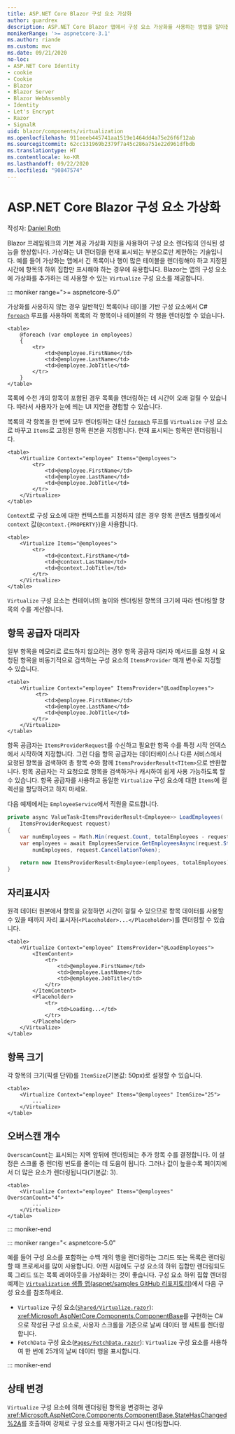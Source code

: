 ```yaml
---
title: ASP.NET Core Blazor 구성 요소 가상화
author: guardrex
description: ASP.NET Core Blazor 앱에서 구성 요소 가상화를 사용하는 방법을 알아봅니다.
monikerRange: '>= aspnetcore-3.1'
ms.author: riande
ms.custom: mvc
ms.date: 09/21/2020
no-loc:
- ASP.NET Core Identity
- cookie
- Cookie
- Blazor
- Blazor Server
- Blazor WebAssembly
- Identity
- Let's Encrypt
- Razor
- SignalR
uid: blazor/components/virtualization
ms.openlocfilehash: 911eeeb445741aa1519e1464dd4a75e26f6f12ab
ms.sourcegitcommit: 62cc131969b2379f7a45c286a751e22d961dfbdb
ms.translationtype: HT
ms.contentlocale: ko-KR
ms.lasthandoff: 09/22/2020
ms.locfileid: "90847574"
---
```

# <a name="aspnet-core-no-locblazor-component-virtualization"></a>ASP.NET Core Blazor 구성 요소 가상화

작성자: [Daniel Roth](https://github.com/danroth27)

Blazor 프레임워크의 기본 제공 가상화 지원을 사용하여 구성 요소 렌더링의 인식된 성능을 향상합니다. 가상화는 UI 렌더링을 현재 표시되는 부분으로만 제한하는 기술입니다. 예를 들어 가상화는 앱에서 긴 목록이나 행이 많은 테이블을 렌더링해야 하고 지정된 시간에 항목의 하위 집합만 표시해야 하는 경우에 유용합니다. Blazor는 앱의 구성 요소에 가상화를 추가하는 데 사용할 수 있는 `Virtualize` 구성 요소를 제공합니다.

::: moniker range=">= aspnetcore-5.0"

가상화를 사용하지 않는 경우 일반적인 목록이나 테이블 기반 구성 요소에서 C# [`foreach`](/dotnet/csharp/language-reference/keywords/foreach-in) 루프를 사용하여 목록의 각 항목이나 테이블의 각 행을 렌더링할 수 있습니다.

```razor
<table>
    @foreach (var employee in employees)
    {
        <tr>
            <td>@employee.FirstName</td>
            <td>@employee.LastName</td>
            <td>@employee.JobTitle</td>
        </tr>
    }
</table>
```

목록에 수천 개의 항목이 포함된 경우 목록을 렌더링하는 데 시간이 오래 걸릴 수 있습니다. 따라서 사용자가 눈에 띄는 UI 지연을 경험할 수 있습니다.

목록의 각 항목을 한 번에 모두 렌더링하는 대신 [`foreach`](/dotnet/csharp/language-reference/keywords/foreach-in) 루프를 `Virtualize` 구성 요소로 바꾸고 `Items`로 고정된 항목 원본을 지정합니다. 현재 표시되는 항목만 렌더링됩니다.

```razor
<table>
    <Virtualize Context="employee" Items="@employees">
        <tr>
            <td>@employee.FirstName</td>
            <td>@employee.LastName</td>
            <td>@employee.JobTitle</td>
        </tr>
    </Virtualize>
</table>
```

`Context`로 구성 요소에 대한 컨텍스트를 지정하지 않은 경우 항목 콘텐츠 템플릿에서 `context` 값(`@context.{PROPERTY}`)을 사용합니다.

```razor
<table>
    <Virtualize Items="@employees">
        <tr>
            <td>@context.FirstName</td>
            <td>@context.LastName</td>
            <td>@context.JobTitle</td>
        </tr>
    </Virtualize>
</table>
```

`Virtualize` 구성 요소는 컨테이너의 높이와 렌더링된 항목의 크기에 따라 렌더링할 항목의 수를 계산합니다.

## <a name="item-provider-delegate"></a>항목 공급자 대리자

일부 항목을 메모리로 로드하지 않으려는 경우 항목 공급자 대리자 메서드를 요청 시 요청된 항목을 비동기적으로 검색하는 구성 요소의 `ItemsProvider` 매개 변수로 지정할 수 있습니다.

```razor
<table>
    <Virtualize Context="employee" ItemsProvider="@LoadEmployees">
         <tr>
            <td>@employee.FirstName</td>
            <td>@employee.LastName</td>
            <td>@employee.JobTitle</td>
        </tr>
    </Virtualize>
</table>
```

항목 공급자는 `ItemsProviderRequest`를 수신하고 필요한 항목 수를 특정 시작 인덱스에서 시작하여 지정합니다. 그런 다음 항목 공급자는 데이터베이스나 다른 서비스에서 요청된 항목을 검색하여 총 항목 수와 함께 `ItemsProviderResult<TItem>`으로 반환합니다. 항목 공급자는 각 요청으로 항목을 검색하거나 캐시하여 쉽게 사용 가능하도록 할 수 있습니다. 항목 공급자를 사용하고 동일한 `Virtualize` 구성 요소에 대한 `Items`에 컬렉션을 할당하려고 하지 마세요.

다음 예제에서는 `EmployeeService`에서 직원을 로드합니다.

```csharp
private async ValueTask<ItemsProviderResult<Employee>> LoadEmployees(
    ItemsProviderRequest request)
{
    var numEmployees = Math.Min(request.Count, totalEmployees - request.StartIndex);
    var employees = await EmployeesService.GetEmployeesAsync(request.StartIndex, 
        numEmployees, request.CancellationToken);

    return new ItemsProviderResult<Employee>(employees, totalEmployees);
}
```

## <a name="placeholder"></a>자리표시자

원격 데이터 원본에서 항목을 요청하면 시간이 걸릴 수 있으므로 항목 데이터를 사용할 수 있을 때까지 자리 표시자(`<Placeholder>...</Placeholder>`)를 렌더링할 수 있습니다.

```razor
<table>
    <Virtualize Context="employee" ItemsProvider="@LoadEmployees">
        <ItemContent>
            <tr>
                <td>@employee.FirstName</td>
                <td>@employee.LastName</td>
                <td>@employee.JobTitle</td>
            </tr>
        </ItemContent>
        <Placeholder>
            <tr>
                <td>Loading...</td>
            </tr>
        </Placeholder>
    </Virtualize>
</table>
```

## <a name="item-size"></a>항목 크기

각 항목의 크기(픽셀 단위)를 `ItemSize`(기본값: 50px)로 설정할 수 있습니다.

```razor
<table>
    <Virtualize Context="employee" Items="@employees" ItemSize="25">
        ...
    </Virtualize>
</table>
```

## <a name="overscan-count"></a>오버스캔 개수

`OverscanCount`는 표시되는 지역 앞뒤에 렌더링되는 추가 항목 수를 결정합니다. 이 설정은 스크롤 중 렌더링 빈도를 줄이는 데 도움이 됩니다. 그러나 값이 높을수록 페이지에서 더 많은 요소가 렌더링됩니다(기본값: 3).

```razor
<table>
    <Virtualize Context="employee" Items="@employees" OverscanCount="4">
        ...
    </Virtualize>
</table>
```

::: moniker-end

::: moniker range="< aspnetcore-5.0"

예를 들어 구성 요소를 포함하는 수백 개의 행을 렌더링하는 그리드 또는 목록은 렌더링할 때 프로세서를 많이 사용합니다. 어떤 시점에도 구성 요소의 하위 집합만 렌더링되도록 그리드 또는 목록 레이아웃을 가상화하는 것이 좋습니다. 구성 요소 하위 집합 렌더링 예제는 [`Virtualization` 샘플 앱(aspnet/samples GitHub 리포지토리)](https://github.com/aspnet/samples/tree/master/samples/aspnetcore/blazor/Virtualization)에서 다음 구성 요소를 참조하세요.

* `Virtualize` 구성 요소([`Shared/Virtualize.razor`](https://github.com/aspnet/samples/blob/master/samples/aspnetcore/blazor/Virtualization/Shared/Virtualize.cs)): <xref:Microsoft.AspNetCore.Components.ComponentBase>를 구현하는 C#으로 작성된 구성 요소로, 사용자 스크롤을 기준으로 날씨 데이터 행 세트를 렌더링합니다.
* `FetchData` 구성 요소([`Pages/FetchData.razor`](https://github.com/aspnet/samples/blob/master/samples/aspnetcore/blazor/Virtualization/Pages/FetchData.razor)): `Virtualize` 구성 요소를 사용하여 한 번에 25개의 날씨 데이터 행을 표시합니다.

::: moniker-end

## <a name="state-changes"></a>상태 변경

`Virtualize` 구성 요소에 의해 렌더링된 항목을 변경하는 경우 <xref:Microsoft.AspNetCore.Components.ComponentBase.StateHasChanged%2A>를 호출하여 강제로 구성 요소를 재평가하고 다시 렌더링합니다.
